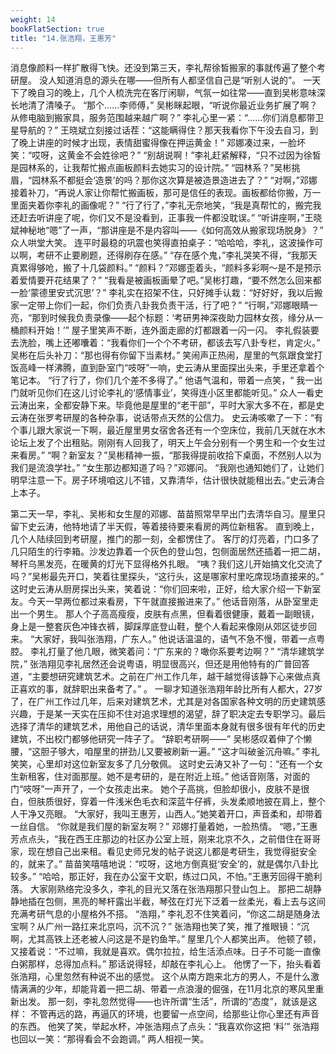 ```yaml
---
weight: 14
bookFlatSection: true
title: "14.张浩翔，王惠芳"
---
```


消息像颜料一样扩散得飞快。还没到第三天，李礼帮徐皙搬家的事就传遍了整个考研屋。
没人知道消息的源头在哪——但所有人都坚信自己是“听别人说的”。
一天下了晚自习的晚上，几个人梳洗完在客厅闲聊，气氛一如往常——直到吴彬意味深长地清了清嗓子。
“那个……李师傅，” 吴彬眯起眼，“听说你最近业务扩展了啊？从修电脑到搬家具，服务范围越来越广啊？”
李礼心里一紧：“……你们消息都带卫星导航的？”
王晓斌立刻接过话茬：“这能瞒得住？那天我看你下午没去自习，到了晚上讲座的时候才出现，表情甜蜜得像在押运黄金！”
邓娜凑过来，一脸坏笑：“哎呀，这黄金不会姓徐吧？”
“别胡说啊！”李礼赶紧解释，“只不过因为徐皙是园林系的，让我帮忙搬点画板颜料去她实习的设计院。”
“园林系？”吴彬挑眉，“园林系不都挺会‘造景’的吗？那你这次算是被造景造进去了？”
“对啊，”邓娜接着补刀，“再说人家让你帮忙搬画板，那可是信任的表现。画板都给你搬，万一里面夹着你李礼的画像呢？”
“行了行了，”李礼无奈地笑，“我是真帮忙的，搬完我还赶去听讲座了呢，你们又不是没看到，正事我一件都没耽误。”
“听讲座啊，”王晓斌神秘地“嗯”了一声，“那讲座是不是内容叫——《如何高效从搬家现场脱身》？”
众人哄堂大笑。
连平时最稳的巩震也笑得直拍桌子：“哈哈哈，李礼，这波操作可以啊，考研不止要刷题，还得刷存在感。”
“存在感个鬼，”李礼哭笑不得，“我那天真累得够呛，搬了十几袋颜料。”
“颜料？”邓娜歪着头，“颜料多彩啊～是不是预示着爱情要开花结果了？”
“我看是被画板画晕了吧。”吴彬打趣，“要不然怎么回来都一脸‘蒙德里安式沉思’？”
李礼实在招架不住，只好摊手认栽：“好好好，我以后搬家一定带上你们一起，你们负责八卦我负责干活，行了吧？”
“行啊，”邓娜眼睛一亮，“那到时候我负责录像——起个标题：‘考研男神深夜助力园林女孩，缘分从一桶颜料开始！’”
屋子里笑声不断，连外面走廊的灯都跟着一闪一闪。
李礼假装要去洗脸，嘴上还嘟囔着：“我看你们一个个不考研，都该去写八卦专栏，肯定火。”
吴彬在后头补刀：“那也得有你留下当素材。”
笑闹声正热闹，屋里的气氛跟食堂打饭高峰一样沸腾，直到卧室门“吱呀”一响，史云涛从里面探出头来，手里还拿着个笔记本。
“行了行了，你们几个差不多得了。” 他语气温和，带着一点笑，“ 我一出门就听见你们在这儿讨论李礼的‘感情事业’，笑得连小区里都能听见。”
众人一看史云涛出来，全都安静下来。毕竟他是屋里的“老干部”，平时大家大多不在，都是史云涛在张罗考研屋的各种杂事，说话带点天然的公信力。
史云涛咳嗽了一下：“有个事儿跟大家说一下啊，最近屋里男女宿舍各还有一个空床位，我前几天就在水木论坛上发了个出租贴。刚刚有人回我了，明天上午会分别有一个男生和一个女生过来看房。”
“啊？新室友？”吴彬精神一振，“那我得提前收拾下桌面，不然别人以为我们是流浪学社。”
“女生那边都知道了吗？”邓娜问。
“我刚也通知她们了，让她们明早注意一下。房子环境咱这儿不错，又靠清华，估计很快就能租出去。”史云涛合上本子。

第二天一早，李礼、吴彬和女生屋的邓娜、苗苗照常早早出门去清华自习。屋里只留下史云涛，他特地请了半天假，等着接待要来看房的两位新租客。
直到晚上，几个人陆续回到考研屋，推门的那一刻，全都愣住了。
客厅的灯亮着，门口多了几只陌生的行李箱。沙发边靠着一个灰色的登山包，包侧面居然还插着一把二胡，琴杆乌黑发亮，在暖黄的灯光下显得格外扎眼。
“咦？我们这儿开始搞文化交流了吗？”吴彬最先开口，笑着往里探头，“这行头，这是哪家村里吃席现场直接来的。”
这时史云涛从厨房探出头来，笑着说：“你们回来啦，正好，给大家介绍一下新室友。今天一早两位都过来看房，下午就直接搬进来了。”
他话音刚落，从卧室里走出一个男生。
那人个子高高瘦瘦，皮肤有点黑，但看着很健康，戴着一副眼镜，身上是一整套灰色冲锋衣裤，脚踩厚底登山鞋，整个人看起来像刚从郊区徒步回来。
“大家好，我叫张浩翔，广东人。” 他说话温温的，语气不急不慢，带着一点粤腔。
李礼打量了他几眼，微笑着问：“广东来的？噉你系要考边啊？”
“清华建筑学院，” 张浩翔见李礼居然还会说粤语，明显很高兴，但还是用他特有的广普回答道，“主要想研究建筑艺术。之前在广州工作几年，越干越觉得该静下心来做点真正喜欢的事，就辞职出来备考了。” 。
一聊才知道张浩翔年龄比所有人都大，27岁了，在广州工作过几年，后来对建筑艺术，尤其是对各国家各种文明的历史建筑感兴趣，于是某一天实在压抑不住对追求理想的渴望，辞了职决定去专职学习。最后选择了清华的建筑艺术，用他自己的话说，清华里面本身就有很多很有年代的历史建筑，不出校门都够他研究一阵子了。
“辞职考研啊——” 吴彬感叹着伸了个懒腰，“这胆子够大，咱屋里的拼劲儿又要被刷新一遍。”
“这才叫破釜沉舟嘛。” 李礼笑笑，心里却对这位新室友多了几分敬佩。
这时史云涛又补了一句：“还有一个女生新租客，住对面那屋。她不是考研的，是在附近上班。”
他话音刚落，对面的门“吱呀”一声开了，一个女孩走出来。
她个子高挑，但脸却很小，皮肤不是很白，但肤质很好，穿着一件浅米色毛衣和深蓝牛仔裤，头发柔顺地披在肩上，整个人干净又亮眼。
“大家好，我叫王惠芳，山西人。”她笑着开口，声音柔和，却带着一丝自信。
“你就是我们屋的新室友啊？” 邓娜打量着她，一脸热情。
“嗯，”王惠芳点点头，“我在西王庄那边的社区办公室上班，刚来北京不久，之前借住在哥哥家，现在想自己出来租。看见史师兄发的帖子说这儿都是考研生，我觉得挺安全的，就来了。”
苗苗笑嘻嘻地说：“哎呀，这地方倒真挺‘安全’的，就是偶尔八卦比较多。”
“哈哈，那正好，我在办公室干文职，练过口风，不怕。”王惠芳回得干脆利落。
大家刚熟络完没多久，李礼的目光又落在张浩翔那只登山包上。
那把二胡静静地插在包侧，黑亮的琴杆露出半截，琴弦在灯光下泛着一丝柔光，看上去与这间充满考研气息的小屋格外不搭。
“浩翔，” 李礼忍不住笑着问，“你这二胡是随身法宝啊？从广州一路扛来北京吗，沉不沉？”
张浩翔也笑了笑，推了推眼镜：“沉啊，尤其高铁上还老被人问这是不是钓鱼竿。”
屋里几个人都笑出声。
他顿了顿，又接着说：“不过嘛，我就是喜欢。偶尔拉拉，给生活添点味。日子不可能一直像白粥那样，总得加点料。”
那话说得轻，却敲在李礼心上。
他愣了一下，抬头看着张浩翔，心里忽然有种说不出的感觉。
这个从南方跑来北方的男人，不是什么激情满满的少年，却能背着一把二胡、带着一点浪漫的倔强，在11月北京的寒风里重新出发。
那一刻，李礼忽然觉得——也许所谓“生活”，所谓的“态度”，就该是这样：
不管再远的路，再逼仄的环境，也要留一点空间，给那些让你心里还有声音的东西。
他笑了笑，举起水杯，冲张浩翔点了点头：“我喜欢你这把 ‘料’”
张浩翔也回以一笑：“那得看会不会跑调。”
两人相视一笑。

